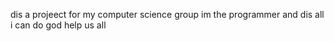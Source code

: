 dis a projeect for my computer science group
im the programmer and dis all i can do
god help us all
